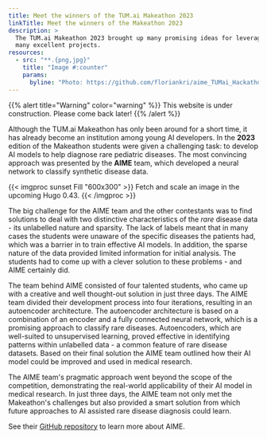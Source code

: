 ```yaml
---
title: Meet the winners of the TUM.ai Makeathon 2023
linkTitle: Meet the winners of the Makeathon 2023
description: >
  The TUM.ai Makeathon 2023 brought up many promising ideas for leveraging the diagnosis of rare diseases with AI. The team behind **AIME** stood out among
  many excellent projects.
resources:
  - src: "**.{png,jpg}"
    title: "Image #:counter"
    params:
      byline: "Photo: https://github.com/floriankri/aime_TUMai_Hackathon/tree/main"
---
```


<div class="row mt-5">
{{% alert title="Warning" color="warning" %}}
This website is under construction. Please come back later!
{{% /alert %}}
</div>

Although the TUM.ai Makeathon has only been around for a short time, it has already become an institution among young AI developers. In the **2023** edition of the Makeathon
students were given a challenging task: to develop AI models to help diagnose rare pediatric diseases. The most convincing approach was presented
by the **AIME** team, which developed a neural network to classify synthetic disease data.

{{< imgproc sunset Fill "600x300" >}}
Fetch and scale an image in the upcoming Hugo 0.43.
{{< /imgproc >}}

The big challenge for the AIME team and the other contestants was to find solutions to deal with two distinctive characteristics of the *rare* disease data - its unlabelled nature and sparsity. The lack of labels meant that in many cases the students were unaware of the specific diseases the patients had, which was a barrier in to train effective AI models. In addition, the sparse nature of the data provided limited information for initial analysis. The students had to come up with a clever solution to these problems - and AIME certainly did.

The team behind AIME consisted of four talented students, who came up with a creative and well thought-out solution in just three days. The AIME team divided their development process into four iterations, resulting in an autoencoder architecture. The autoencoder architecture is based on a combination of an encoder and a fully connected neural network, which is a promising approach to classify rare diseases. Autoencoders, which are well-suited to unsupervised learning, proved effective in identifying patterns within unlabelled data - a common feature of rare disease datasets. Based on their final solution the AIME team outlined how their AI model could be improved and used in medical research.

The AIME team's pragmatic approach went beyond the scope of the competition, demonstrating the real-world applicability of their AI model in medical research. In just three days, the AIME team not only met the Makeathon's challenges but also provided a smart solution from which future approaches to AI assisted rare disease diagnosis could learn.

See their [GitHub repository](https://github.com/floriankri/aime_TUMai_Hackathon/tree/main) to learn more about AIME.

